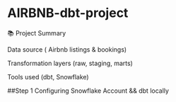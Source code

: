 # AIRBNB-dbt-project

📚 Project Summary

Data source ( Airbnb listings & bookings)

Transformation layers (raw, staging, marts)

Tools used (dbt, Snowflake)

##Step 1
Configuring Snowflake Account && dbt locally
